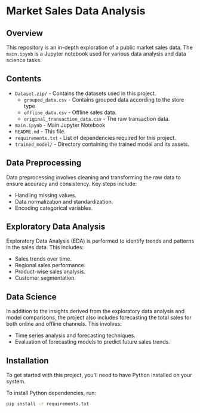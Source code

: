 # Market Sales Data Analysis

## Overview

This repository is an in-depth exploration of a public market sales data. The `main.ipynb` is a Jupyter notebook used for various data analysis and data science tasks.

## Contents

- `Dataset.zip/` - Contains the datasets used in this project.
  - `grouped_data.csv` - Contains grouped data according to the store type
  - `offline_data.csv` - Offline sales data.
  - `original_transaction_data.csv` - The raw transaction data.
- `main.ipynb` - Main Jupyter Notebook
- `README.md` - This file.
- `requirements.txt` - List of dependencies required for this project.
- `trained_model/` - Directory containing the trained model and its assets.

## Data Preprocessing
Data preprocessing involves cleaning and transforming the raw data to ensure accuracy and consistency. Key steps include:
- Handling missing values.
- Data normalization and standardization.
- Encoding categorical variables.

## Exploratory Data Analysis
Exploratory Data Analysis (EDA) is performed to identify trends and patterns in the sales data. This includes:
- Sales trends over time.
- Regional sales performance.
- Product-wise sales analysis.
- Customer segmentation.

## Data Science
In addition to the insights derived from the exploratory data analysis and model comparisons, the project also includes forecasting the total sales for both online and offline channels. This involves:
- Time series analysis and forecasting techniques.
- Evaluation of forecasting models to predict future sales trends.


## Installation

To get started with this project, you'll need to have Python installed on your system.

To install Python dependencies, run:

```bash
pip install -r requirements.txt